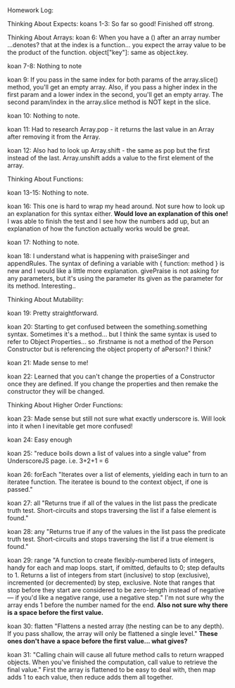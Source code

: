 Homework Log:

Thinking About Expects:
koans 1-3: So far so good!
Finished off strong.

Thinking About Arrays:
koan 6: When you have a () after an array number ...denotes? that at the index is a function... you expect the array value to be the product of the function.
object["key"]: same as object.key.

koan 7-8: Nothing to note

koan 9: If you pass in the same index for both params of the array.slice() method, you'll get an empty array. Also, if you pass a higher index in the first param and a lower index in the second, you'll get an empty array. The second param/index in the array.slice method is NOT kept in the slice.

koan 10: Nothing to note.

koan 11: Had to research Array.pop - it returns the last value in an Array after removing it from the Array.

koan 12: Also had to look up Array.shift - the same as pop but the first instead of the last. Array.unshift adds a value to the first element of the array.

Thinking About Functions:

koan 13-15: Nothing to note.

koan 16: This one is hard to wrap my head around. Not sure how to look up an explanation for this syntax either. **Would love an explanation of this one!** I was able to finish the test and I see how the numbers add up, but an explanation of how the function actually works would be great.

koan 17: Nothing to note.

koan 18: I understand what is happening with praiseSinger and appendRules. The syntax of defining a variable with { function: method } is new and I would like a little more explanation. givePraise is not asking for any parameters, but it's using the parameter its given as the parameter for its method. Interesting..

Thinking About Mutability:

koan 19: Pretty straightforward.

koan 20: Starting to get confused between the something.something syntax. Sometimes it's a method... but I think the same syntax is used to refer to Object Properties... so .firstname is not a method of the Person Constructor but is referencing the object property of aPerson? I think?

koan 21: Made sense to me!

koan 22: Learned that you can't change the properties of a Constructor once they are defined. If you change the properties and then remake the constructor they will be changed.

Thinking About Higher Order Functions:

koan 23: Made sense but still not sure what exactly underscore is. Will look into it when I inevitable get more confused!

koan 24: Easy enough

koan 25: "reduce boils down a list of values into a single value" from UnderscoreJS page. i.e. 3+2+1 = 6

koan 26: forEach "Iterates over a list of elements, yielding each in turn to an iteratee function. The iteratee is bound to the context object, if one is passed."

koan 27: all "Returns true if all of the values in the list pass the predicate truth test. Short-circuits and stops traversing the list if a false element is found."

koan 28: any "Returns true if any of the values in the list pass the predicate truth test. Short-circuits and stops traversing the list if a true element is found."

koan 29: range "A function to create flexibly-numbered lists of integers, handy for each and map loops. start, if omitted, defaults to 0; step defaults to 1. Returns a list of integers from start (inclusive) to stop (exclusive), incremented (or decremented) by step, exclusive. Note that ranges that stop before they start are considered to be zero-length instead of negative — if you'd like a negative range, use a negative step."
I'm not sure why the array ends 1 before the number named for the end. **Also not sure why there is a space before the first value.**

koan 30: flatten "Flattens a nested array (the nesting can be to any depth). If you pass shallow, the array will only be flattened a single level." **These ones don't have a space before the first value... what gives?**

koan 31: "Calling chain will cause all future method calls to return wrapped objects. When you've finished the computation, call value to retrieve the final value." First the array is flattened to be easy to deal with, then map adds 1 to each value, then reduce adds them all together.
